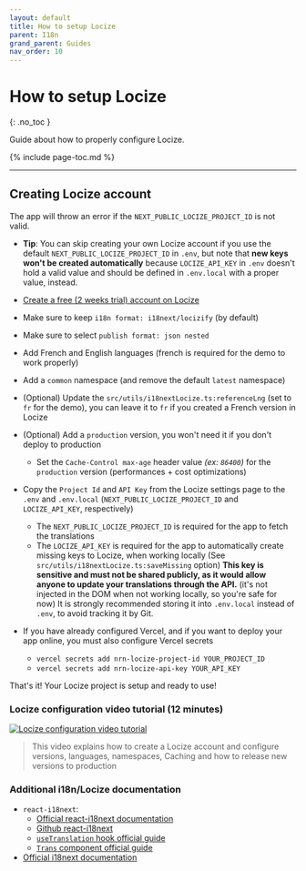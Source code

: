 ```yaml
---
layout: default
title: How to setup Locize
parent: I18n
grand_parent: Guides
nav_order: 10
---
```


# How to setup Locize
{: .no_toc }

<div class="code-example" markdown="1">
Guide about how to properly configure Locize.
</div>

{% include page-toc.md %}

---

## Creating Locize account

The app will throw an error if the `NEXT_PUBLIC_LOCIZE_PROJECT_ID` is not valid.

- **Tip**: You can skip creating your own Locize account if you use the default `NEXT_PUBLIC_LOCIZE_PROJECT_ID` in `.env`,
but note that **new keys won't be created automatically** because `LOCIZE_API_KEY` in `.env` doesn't hold a valid value and should be defined in `.env.local` with a proper value, instead.

- [Create a free (2 weeks trial) account on Locize](https://www.locize.app/register?ref=unly-nrn)
- Make sure to keep `i18n format: i18next/locizify` (by default)
- Make sure to select `publish format: json nested`
- Add French and English languages (french is required for the demo to work properly)
- Add a `common` namespace (and remove the default `latest` namespace)
- (Optional) Update the `src/utils/i18nextLocize.ts:referenceLng` (set to `fr` for the demo), you can leave it to `fr` if you created a French version in Locize
- (Optional) Add a `production` version, you won't need it if you don't deploy to production
    - Set the `Cache-Control max-age` header value _(ex: `86400`)_ for the `production` version (performances + cost optimizations)
- Copy the `Project Id` and `API Key` from the Locize settings page to the `.env` and `.env.local` (`NEXT_PUBLIC_LOCIZE_PROJECT_ID` and `LOCIZE_API_KEY`, respectively)
    - The `NEXT_PUBLIC_LOCIZE_PROJECT_ID` is required for the app to fetch the translations
    - The `LOCIZE_API_KEY` is required for the app to automatically create missing keys to Locize, when working locally (See `src/utils/i18nextLocize.ts:saveMissing` option)
        **This key is sensitive and must not be shared publicly, as it would allow anyone to update your translations through the API.** (it's not injected in the DOM when not working locally, so you're safe for now)
        It is strongly recommended storing it into `.env.local` instead of `.env`, to avoid tracking it by Git.
- If you have already configured Vercel, and if you want to deploy your app online, you must also configure Vercel secrets
    - `vercel secrets add nrn-locize-project-id YOUR_PROJECT_ID`
    - `vercel secrets add nrn-locize-api-key YOUR_API_KEY`

That's it! Your Locize project is setup and ready to use!

### Locize configuration video tutorial (12 minutes)

[![Locize configuration video tutorial](https://img.youtube.com/vi/p7NVIlIGD30/maxresdefault.jpg)](http://youtu.be/p7NVIlIGD30?hd=1)

> This video explains how to create a Locize account and configure versions, languages, namespaces, Caching and how to release new versions to production

### Additional i18n/Locize documentation

- `react-i18next`:
    - [Official react-i18next documentation](https://react.i18next.com/)
    - [Github react-i18next](https://github.com/i18next/react-i18next)
    - [`useTranslation` hook official guide](https://react.i18next.com/latest/usetranslation-hook)
    - [`Trans` component official guide](https://react.i18next.com/latest/trans-component)
- [Official i18next documentation](https://www.i18next.com/)

